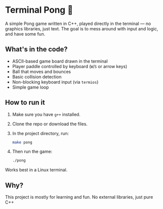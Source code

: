 # Terminal Pong 🏓

A simple Pong game written in C++, played directly in the terminal — no graphics libraries, just text. The goal is to mess around with input and logic, and have some fun.

## What's in the code?

* ASCII-based game board drawn in the terminal
* Player paddle controlled by keyboard (`W`/`S` or arrow keys)
* Ball that moves and bounces
* Basic collision detection
* Non-blocking keyboard input (via `termios`)
* Simple game loop

## How to run it

1. Make sure you have `g++` installed.

2. Clone the repo or download the files.

3. In the project directory, run:

   ```bash
   make pong
   ```

4. Then run the game:

   ```bash
   ./pong
   ```

Works best in a Linux terminal.

## Why?

This project is mostly for learning and fun. No external libraries, just pure C++
